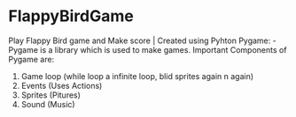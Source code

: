 # FlappyBirdGame
Play Flappy Bird game and Make score | Created using Pyhton 
Pygame: - Pygame is a library which is used to make games.
Important Components of Pygame are:
1.	Game loop (while loop a infinite loop, blid sprites again n again)
2.	Events (Uses Actions)
3.	Sprites (Pitures)
4.	Sound (Music)




